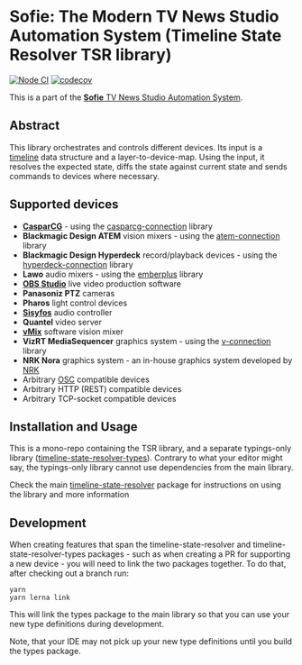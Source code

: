 # Sofie: The Modern TV News Studio Automation System (Timeline State Resolver TSR library)

[![Node CI](https://github.com/nrkno/sofie-timeline-state-resolver/actions/workflows/node.yaml/badge.svg)](https://github.com/nrkno/sofie-timeline-state-resolver/actions/workflows/node.yaml)
[![codecov](https://codecov.io/gh/nrkno/sofie-timeline-state-resolver/branch/master/graph/badge.svg)](https://codecov.io/gh/nrkno/sofie-timeline-state-resolver)

This is a part of the [**Sofie** TV News Studio Automation System](https://github.com/nrkno/Sofie-TV-automation/).

## Abstract
This library orchestrates and controls different devices.
Its input is a [timeline](https://github.com/SuperFlyTV/supertimeline) data structure and a layer-to-device-map.
Using the input, it resolves the expected state, diffs the state against current state and sends commands to devices where necessary.

## Supported devices
* **[CasparCG](http://casparcg.com/)** - using the [casparcg-connection](https://github.com/SuperFlyTV/casparcg-connection) library
* **Blackmagic Design ATEM** vision mixers - using the [atem-connection](https://github.com/nrkno/tv-automation-atem-connection) library
* **Blackmagic Design Hyperdeck** record/playback devices - using the [hyperdeck-connection](https://github.com/nrkno/tv-automation-hyperdeck-connection) library
* **Lawo** audio mixers - using the [emberplus](https://github.com/nrkno/tv-automation-emberplus-connection) library
* **[OBS Studio](https://obsproject.com/)** live video production software
* **Panasoniz PTZ** cameras
* **Pharos** light control devices
* **[Sisyfos](https://github.com/olzzon/sisyfos-audio-controller)** audio controller
* **Quantel** video server
* **[vMix](https://www.vmix.com/)** software vision mixer
* **VizRT MediaSequencer** graphics system - using the [v-connection](https://github.com/tv2/v-connection) library
* **NRK Nora** graphics system - an in-house graphics system developed by [NRK](https://www.nrk.no)
* Arbitrary [OSC](https://en.wikipedia.org/wiki/Open_Sound_Control) compatible devices
* Arbitrary HTTP (REST) compatible devices
* Arbitrary TCP-socket compatible devices

## Installation and Usage

This is a mono-repo containing the TSR library, and a separate typings-only library ([timeline-state-resolver-types](/packages/timeline-state-resolver-types)).
Contrary to what your editor might say, the typings-only library cannot use dependencies from the main library.

Check the main [timeline-state-resolver](/packages/timeline-state-resolver) package for instructions on using the library and more information

## Development

When creating features that span the timeline-state-resolver and timeline-state-resolver-types packages - such as when creating a PR for supporting a new device - you will need to link the two packages together. To do that, after checking out a branch run:

```
yarn
yarn lerna link
```

This will link the types package to the main library so that you can use your new type definitions during development.

Note, that your IDE may not pick up your new type definitions until you build the types package.
